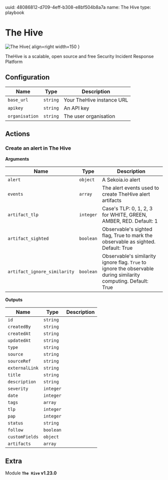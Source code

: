 uuid: 48086812-d709-4eff-b308-e8bf504b8a7a
name: The Hive
type: playbook

# The Hive

![The Hive](/assets/playbooks/library/the-hive.png){ align=right width=150 }

TheHive is a scalable, open source and free Security Incident Response Platform

## Configuration

| Name      |  Type   |  Description  |
| --------- | ------- | --------------------------- |
| `base_url` | `string` | Your TheHive instance URL |
| `apikey` | `string` | An API key |
| `organisation` | `string` | The user organisation |

## Actions

### Create an alert in The Hive



**Arguments**

| Name      |  Type   |  Description  |
| --------- | ------- | --------------------------- |
| `alert` | `object` | A Sekoia.io alert |
| `events` | `array` | The alert events used to create TheHive alert artifacts |
| `artifact_tlp` | `integer` | Case's TLP: 0, 1, 2, 3 for WHITE, GREEN, AMBER, RED. Default: 1 |
| `artifact_sighted` | `boolean` | Observable's sighted flag, True to mark the observable as sighted. Default: True |
| `artifact_ignore_similarity` | `boolean` | Observable's similarity ignore flag. `True` to ignore the observable during similarity computing. Default: True |


**Outputs**

| Name      |  Type   |  Description  |
| --------- | ------- | --------------------------- |
| `id` | `string` |  |
| `createdBy` | `string` |  |
| `createdAt` | `string` |  |
| `updatedAt` | `string` |  |
| `type` | `string` |  |
| `source` | `string` |  |
| `sourceRef` | `string` |  |
| `externalLink` | `string` |  |
| `title` | `string` |  |
| `description` | `string` |  |
| `severity` | `integer` |  |
| `date` | `integer` |  |
| `tags` | `array` |  |
| `tlp` | `integer` |  |
| `pap` | `integer` |  |
| `status` | `string` |  |
| `follow` | `boolean` |  |
| `customFields` | `object` |  |
| `artifacts` | `array` |  |


## Extra

Module **`The Hive` v1.23.0**